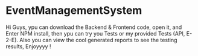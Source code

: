# EventManagementSystem

Hi Guys, ypu can download the Backend & Frontend code, open it, and Enter NPM install, then ypu can try you Tests or my provided Tests (API, E-2-E).
Also you can view the cool generated reports to see the testing results, Enjoyyyy !
